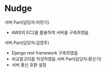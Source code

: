 # Nudge

서버 Part(담당자:이민기)
 - AWS의 EC2를 활용하여 서버를 구축하였음

서버 Part(담당자:김영주)
 - Django rest framework 구축하였음
 - 비교알고리즘 작성하였음
서버 Part(담당자:황선기)
 - 서버 통신 호환 설정
